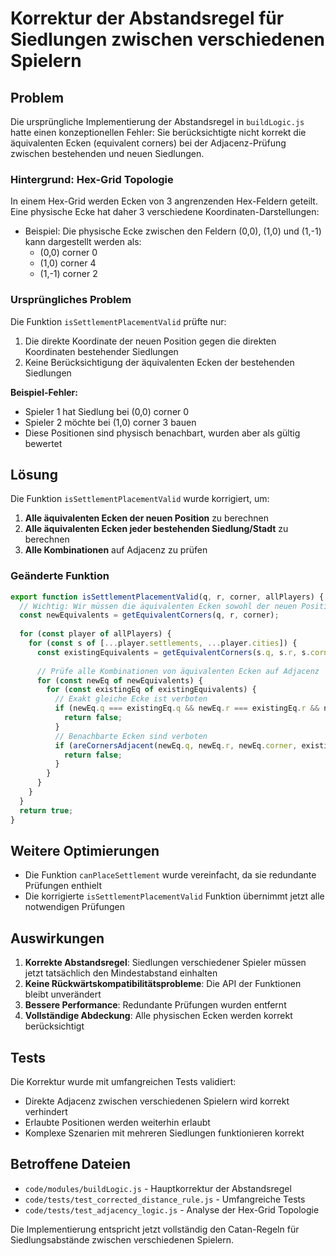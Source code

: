 # Korrektur der Abstandsregel für Siedlungen zwischen verschiedenen Spielern

## Problem
Die ursprüngliche Implementierung der Abstandsregel in `buildLogic.js` hatte einen konzeptionellen Fehler: Sie berücksichtigte nicht korrekt die äquivalenten Ecken (equivalent corners) bei der Adjacenz-Prüfung zwischen bestehenden und neuen Siedlungen.

### Hintergrund: Hex-Grid Topologie
In einem Hex-Grid werden Ecken von 3 angrenzenden Hex-Feldern geteilt. Eine physische Ecke hat daher 3 verschiedene Koordinaten-Darstellungen:
- Beispiel: Die physische Ecke zwischen den Feldern (0,0), (1,0) und (1,-1) kann dargestellt werden als:
  - (0,0) corner 0
  - (1,0) corner 4  
  - (1,-1) corner 2

### Ursprüngliches Problem
Die Funktion `isSettlementPlacementValid` prüfte nur:
1. Die direkte Koordinate der neuen Position gegen die direkten Koordinaten bestehender Siedlungen
2. Keine Berücksichtigung der äquivalenten Ecken der bestehenden Siedlungen

**Beispiel-Fehler:**
- Spieler 1 hat Siedlung bei (0,0) corner 0
- Spieler 2 möchte bei (1,0) corner 3 bauen
- Diese Positionen sind physisch benachbart, wurden aber als gültig bewertet

## Lösung
Die Funktion `isSettlementPlacementValid` wurde korrigiert, um:
1. **Alle äquivalenten Ecken der neuen Position** zu berechnen
2. **Alle äquivalenten Ecken jeder bestehenden Siedlung/Stadt** zu berechnen
3. **Alle Kombinationen** auf Adjacenz zu prüfen

### Geänderte Funktion
```javascript
export function isSettlementPlacementValid(q, r, corner, allPlayers) {
  // Wichtig: Wir müssen die äquivalenten Ecken sowohl der neuen Position als auch der bestehenden Siedlungen berücksichtigen
  const newEquivalents = getEquivalentCorners(q, r, corner);
  
  for (const player of allPlayers) {
    for (const s of [...player.settlements, ...player.cities]) {
      const existingEquivalents = getEquivalentCorners(s.q, s.r, s.corner);
      
      // Prüfe alle Kombinationen von äquivalenten Ecken auf Adjacenz
      for (const newEq of newEquivalents) {
        for (const existingEq of existingEquivalents) {
          // Exakt gleiche Ecke ist verboten
          if (newEq.q === existingEq.q && newEq.r === existingEq.r && newEq.corner === existingEq.corner) {
            return false;
          }
          // Benachbarte Ecken sind verboten
          if (areCornersAdjacent(newEq.q, newEq.r, newEq.corner, existingEq.q, existingEq.r, existingEq.corner)) {
            return false;
          }
        }
      }
    }
  }
  return true;
}
```

## Weitere Optimierungen
- Die Funktion `canPlaceSettlement` wurde vereinfacht, da sie redundante Prüfungen enthielt
- Die korrigierte `isSettlementPlacementValid` Funktion übernimmt jetzt alle notwendigen Prüfungen

## Auswirkungen
1. **Korrekte Abstandsregel**: Siedlungen verschiedener Spieler müssen jetzt tatsächlich den Mindestabstand einhalten
2. **Keine Rückwärtskompatibilitätsprobleme**: Die API der Funktionen bleibt unverändert
3. **Bessere Performance**: Redundante Prüfungen wurden entfernt
4. **Vollständige Abdeckung**: Alle physischen Ecken werden korrekt berücksichtigt

## Tests
Die Korrektur wurde mit umfangreichen Tests validiert:
- Direkte Adjacenz zwischen verschiedenen Spielern wird korrekt verhindert
- Erlaubte Positionen werden weiterhin erlaubt
- Komplexe Szenarien mit mehreren Siedlungen funktionieren korrekt

## Betroffene Dateien
- `code/modules/buildLogic.js` - Hauptkorrektur der Abstandsregel
- `code/tests/test_corrected_distance_rule.js` - Umfangreiche Tests
- `code/tests/test_adjacency_logic.js` - Analyse der Hex-Grid Topologie

Die Implementierung entspricht jetzt vollständig den Catan-Regeln für Siedlungsabstände zwischen verschiedenen Spielern.
